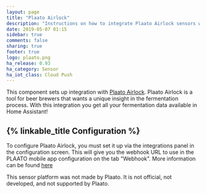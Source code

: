 ```yaml
---
layout: page
title: "Plaato Airlock"
description: "Instructions on how to integrate Plaato Airlock sensors within Home Assistant."
date: 2019-05-07 01:15
sidebar: true
comments: false
sharing: true
footer: true
logo: plaato.png
ha_release: 0.93
ha_category: Sensor
ha_iot_class: Cloud Push
---
```


This component sets up integration with [Plaato Airlock](https://www.plaato.io/). 
Plaato Airlock is a tool for beer brewers that wants a unique insight in the fermentation process. 
With this integration you get all your fermentation data available in Home Assistant! 

## {% linkable_title Configuration %}

To configure Plaato Airlock, you must set it up via the integrations panel in the configuration screen. 
This will give you the webhook URL to use in the PLAATO mobile app configuration on the tab "Webhook". 
More information can be found [here](https://plaato.io/apps/help-center#!hc-general)

This sensor platform was not made by Plaato. It is not official, not developed, and not supported by Plaato. 